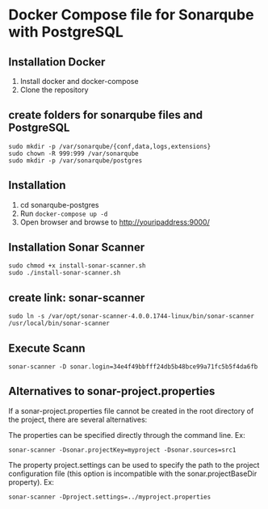 # Docker Compose file for Sonarqube with PostgreSQL

## Installation Docker

1. Install docker and docker-compose
1. Clone the repository

## create folders for sonarqube files and PostgreSQL

```
sudo mkdir -p /var/sonarqube/{conf,data,logs,extensions}
sudo chown -R 999:999 /var/sonarqube
sudo mkdir -p /var/sonarqube/postgres

```

## Installation

1. cd sonarqube-postgres
1. Run `docker-compose up -d`
1. Open browser and browse to <http://youripaddress:9000/>

## Installation Sonar Scanner

```
sudo chmod +x install-sonar-scanner.sh
sudo ./install-sonar-scanner.sh
```

## create link: sonar-scanner

```
sudo ln -s /var/opt/sonar-scanner-4.0.0.1744-linux/bin/sonar-scanner /usr/local/bin/sonar-scanner
```

## Execute Scann

```
sonar-scanner -D sonar.login=34e4f49bbfff24db5b48bce99a71fc5b5f4da6fb

```

## Alternatives to sonar-project.properties

If a sonar-project.properties file cannot be created in the root directory of the project, there are several alternatives:


The properties can be specified directly through the command line. Ex:

```
sonar-scanner -Dsonar.projectKey=myproject -Dsonar.sources=src1
```

The property project.settings can be used to specify the path to the project configuration file (this option is incompatible with the sonar.projectBaseDir property). Ex:

```
sonar-scanner -Dproject.settings=../myproject.properties
```
